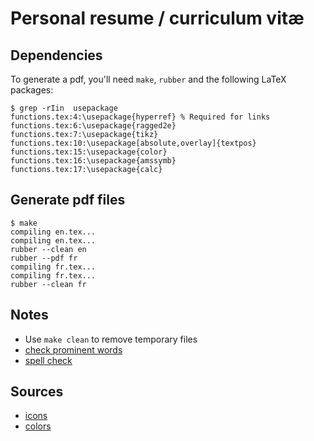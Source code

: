 # Personal resume / curriculum vitæ

## Dependencies
To generate a pdf, you'll need `make`, `rubber` and the following LaTeX packages:
```
$ grep -rIin  usepackage                
functions.tex:4:\usepackage{hyperref} % Required for links
functions.tex:6:\usepackage{ragged2e}
functions.tex:7:\usepackage{tikz}
functions.tex:10:\usepackage[absolute,overlay]{textpos}
functions.tex:15:\usepackage{color}
functions.tex:16:\usepackage{amssymb}
functions.tex:17:\usepackage{calc}
```
## Generate pdf files
```
$ make 
compiling en.tex...
compiling en.tex...
rubber --clean en
rubber --pdf fr
compiling fr.tex...
compiling fr.tex...
rubber --clean fr
```

## Notes
 * Use `make clean` to remove temporary files 
 * [check prominent words](http://www.wordclouds.com/)
 * [spell check](http://www.online-spellcheck.com/spell-check-file)
 
## Sources
 * [icons](https://design.google.com/icons/)
 * [colors](https://material.google.com/style/color.html#color-color-palette)
